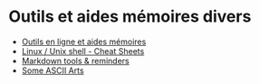 # Outils et aides mémoires divers

* [Outils en ligne et aides mémoires](dev-utils.md)
* [Linux / Unix shell - Cheat Sheets](shell-utils.md)
* [Markdown tools & reminders](md-tools.md)
* [Some ASCII Arts](ascii-art.md)
